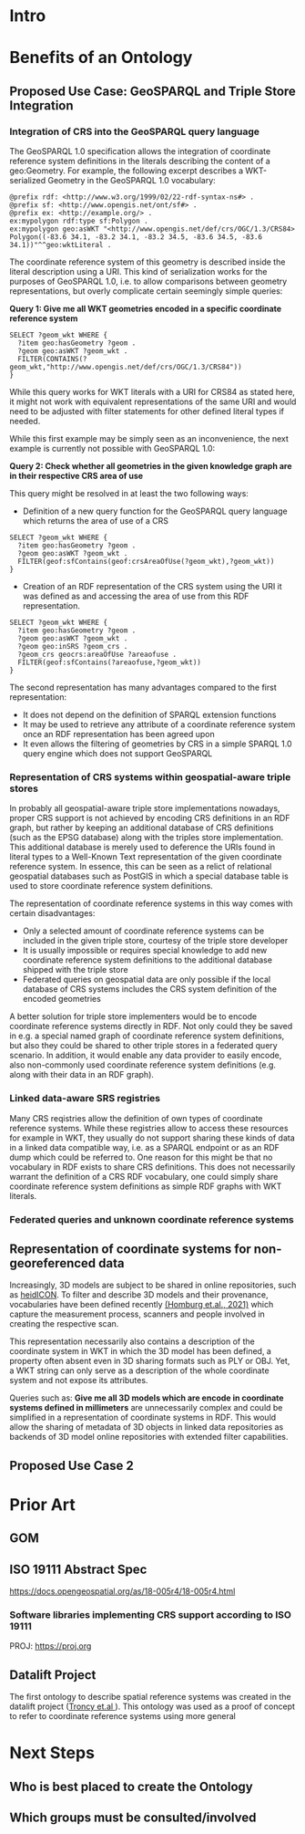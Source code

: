 # Intro

# Benefits of an Ontology

## Proposed Use Case: GeoSPARQL and Triple Store Integration

### Integration of CRS into the GeoSPARQL query language

The GeoSPARQL 1.0 specification allows the integration of coordinate reference system definitions in the literals describing the content of a geo:Geometry.
For example, the following excerpt describes a WKT-serialized Geometry in the GeoSPARQL 1.0 vocabulary:

```turtle
@prefix rdf: <http://www.w3.org/1999/02/22-rdf-syntax-ns#> . 
@prefix sf: <http://www.opengis.net/ont/sf#> . 
@prefix ex: <http://example.org/> . 
ex:mypolygon rdf:type sf:Polygon .
ex:mypolygon geo:asWKT "<http://www.opengis.net/def/crs/OGC/1.3/CRS84> Polygon((-83.6 34.1, -83.2 34.1, -83.2 34.5, -83.6 34.5, -83.6 34.1))"^^geo:wktLiteral .
```
The coordinate reference system of this geometry is described inside the literal description using a URI.
This kind of serialization works for the purposes of GeoSPARQL 1.0, i.e. to allow comparisons between geometry representations, but overly complicate certain seemingly simple queries:

**Query 1: Give me all WKT geometries encoded in a specific coordinate reference system**
```sparql
SELECT ?geom_wkt WHERE {
  ?item geo:hasGeometry ?geom .
  ?geom geo:asWKT ?geom_wkt .
  FILTER(CONTAINS(?geom_wkt,"http://www.opengis.net/def/crs/OGC/1.3/CRS84"))
}
```
While this query works for WKT literals with a URI for CRS84 as stated here, it might not work with equivalent representations of the same URI and would need to be adjusted with filter statements for other defined literal types if needed.

While this first example may be simply seen as an inconvenience, the next example is currently not possible with GeoSPARQL 1.0:

**Query 2: Check whether all geometries in the given knowledge graph are in their respective CRS area of use**

This query might be resolved in at least the two following ways:
* Definition of a new query function for the GeoSPARQL query language which returns the area of use of a CRS
```sparql
SELECT ?geom_wkt WHERE {
  ?item geo:hasGeometry ?geom .
  ?geom geo:asWKT ?geom_wkt .
  FILTER(geof:sfContains(geof:crsAreaOfUse(?geom_wkt),?geom_wkt))
}
```
* Creation of an RDF representation of the CRS system using the URI it was defined as and accessing the area of use from this RDF representation.
```turtle
SELECT ?geom_wkt WHERE {
  ?item geo:hasGeometry ?geom .
  ?geom geo:asWKT ?geom_wkt .
  ?geom geo:inSRS ?geom_crs .
  ?geom_crs geocrs:areaOfUse ?areaofuse .
  FILTER(geof:sfContains(?areaofuse,?geom_wkt))
}
```

The second representation has many advantages compared to the first representation:
* It does not depend on the definition of SPARQL extension functions
* It may be used to retrieve any attribute of a coordinate reference system once an RDF representation has been agreed upon
* It even allows the filtering of geometries by CRS in a simple SPARQL 1.0 query engine which does not support GeoSPARQL

### Representation of CRS systems within geospatial-aware triple stores 
In probably all geospatial-aware triple store implementations nowadays, proper CRS support is not achieved by encoding CRS definitions in an RDF graph, but rather by keeping an additional database of CRS definitions (such as the EPSG database) along with the triples store implementation.
This additional database is merely used to deference the URIs found in literal types to a Well-Known Text representation of the given coordinate reference system.
In essence, this can be seen as a relict of relational geospatial databases such as PostGIS in which a special database table is used to store coordinate reference system definitions.

The representation of coordinate reference systems in this way comes with certain disadvantages:
* Only a selected amount of coordinate reference systems can be included in the given triple store, courtesy of the triple store developer
* It is usually impossible or requires special knowledge to add new coordinate reference system definitions to the additional database shipped with the triple store
* Federated queries on geospatial data are only possible if the local database of CRS systems includes the CRS system definition of the encoded geometries

A better solution for triple store implementers would be to encode coordinate reference systems directly in RDF.
Not only could they be saved in e.g. a special named graph of coordinate reference system definitions, but also they could be shared to other triple stores in a federated query scenario.
In addition, it would enable any data provider to easily encode, also non-commonly used coordinate reference system definitions (e.g. along with their data in an RDF graph).

### Linked data-aware SRS registries

Many CRS reqistries allow the definition of own types of coordinate reference systems. While these registries allow to access these resources for example in WKT, they usually do not support sharing these kinds of data in a linked data compatible way, i.e. as a SPARQL endpoint or as an RDF dump which could be referred to.
One reason for this might be that no vocabulary in RDF exists to share CRS definitions. 
This does not necessarily warrant the definition of a CRS RDF vocabulary, one could simply share coordinate reference system definitions as simple RDF graphs with WKT literals.  

### Federated queries and unknown coordinate reference systems


## Representation of coordinate systems for non-georeferenced data

Increasingly, 3D models are subject to be shared in online repositories, such as [heidICON](https://heidicon.ub.uni-heidelberg.de/).
To filter and describe 3D models and their provenance, vocabularies have been defined recently [(Homburg et.al., 2021)](http://doi.org/10.1186/s40494-021-00561-w) which capture the measurement process, scanners and people involved in creating the respective scan.

This representation necessarily also contains a description of the coordinate system in WKT in which the 3D model has been defined, a property often absent even in 3D sharing formats such as PLY or OBJ.
Yet, a WKT string can only serve as a description of the whole coordinate system and not expose its attributes.

Queries such as:
**Give me all 3D models which are encode in coordinate systems defined in millimeters**
are unnecessarily complex and could be simplified in a representation of coordinate systems in RDF.
This would allow the sharing of metadata of 3D objects in linked data repositories as backends of 3D model online repositories with extended filter capabilities.


## Proposed Use Case 2

# Prior Art

## GOM

## ISO 19111 Abstract Spec

https://docs.opengeospatial.org/as/18-005r4/18-005r4.html

### Software libraries implementing CRS support according to ISO 19111



PROJ: https://proj.org

## Datalift Project

The first ontology to describe spatial reference systems was created in the datalift project ([Troncy et.al ](https://citeseerx.ist.psu.edu/viewdoc/download?doi=10.1.1.708.2684&rep=rep1&type=pdf)).
This ontology was used as a proof of concept to refer to coordinate reference systems using more general 

# Next Steps

## Who is best placed to create the Ontology

## Which groups must be consulted/involved
